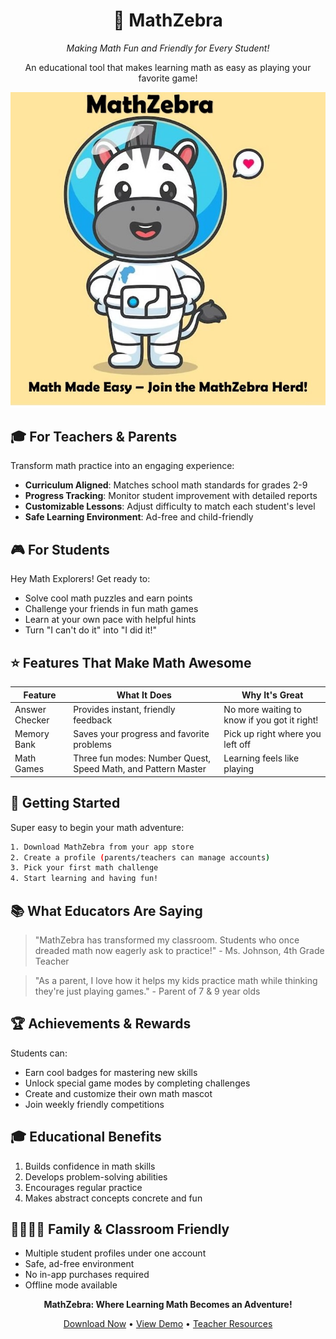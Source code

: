 <div align="center">

# 🔢 MathZebra

*Making Math Fun and Friendly for Every Student!*

An educational tool that makes learning math as easy as playing your favorite game!

<img src="zebra in space3.jpg" alt="zebraspace">

</div>

## 🎓 For Teachers & Parents
Transform math practice into an engaging experience:
- **Curriculum Aligned**: Matches school math standards for grades 2-9
- **Progress Tracking**: Monitor student improvement with detailed reports
- **Customizable Lessons**: Adjust difficulty to match each student's level
- **Safe Learning Environment**: Ad-free and child-friendly

## 🎮 For Students
Hey Math Explorers! Get ready to:
- Solve cool math puzzles and earn points
- Challenge your friends in fun math games
- Learn at your own pace with helpful hints
- Turn "I can't do it" into "I did it!"

## ⭐ Features That Make Math Awesome

| Feature | What It Does | Why It's Great |
|---------|--------------|----------------|
| Answer Checker | Provides instant, friendly feedback | No more waiting to know if you got it right! |
| Memory Bank | Saves your progress and favorite problems | Pick up right where you left off |
| Math Games | Three fun modes: Number Quest, Speed Math, and Pattern Master | Learning feels like playing |

## 🚀 Getting Started
Super easy to begin your math adventure:
```bash
1. Download MathZebra from your app store
2. Create a profile (parents/teachers can manage accounts)
3. Pick your first math challenge
4. Start learning and having fun!
```

## 📚 What Educators Are Saying
> "MathZebra has transformed my classroom. Students who once dreaded math now eagerly ask to practice!" - Ms. Johnson, 4th Grade Teacher

> "As a parent, I love how it helps my kids practice math while thinking they're just playing games." - Parent of 7 & 9 year olds

## 🏆 Achievements & Rewards
Students can:
- Earn cool badges for mastering new skills
- Unlock special game modes by completing challenges
- Create and customize their own math mascot
- Join weekly friendly competitions

## 🎓 Educational Benefits
1. Builds confidence in math skills
2. Develops problem-solving abilities
3. Encourages regular practice
4. Makes abstract concepts concrete and fun

## 👨‍👩‍👧‍👦 Family & Classroom Friendly
- Multiple student profiles under one account
- Safe, ad-free environment
- No in-app purchases required
- Offline mode available


<div align="center">

**MathZebra: Where Learning Math Becomes an Adventure!**

[Download Now](#) • [View Demo](#) • [Teacher Resources](#)

</div>
